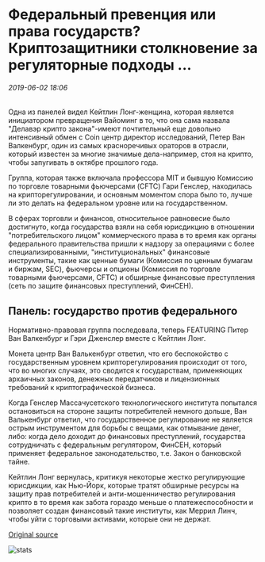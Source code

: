 # Федеральный превенция или права государств? Криптозащитники столкновение за регуляторные подходы ...

###### 2019-06-02 18:06

Одна из панелей видел Кейтлин Лонг-женщина, которая является инициатором превращения Вайоминг в то, что она сама назвала "Делавэр крипто закона"-имеют почтительный еще довольно интенсивный обмен с Coin центр директор исследований, Петер Ван Валкенбург, один из самых красноречивых ораторов в отрасли, который известен за многие значимые дела-например, стоя на крипто, чтобы запугивать в октябре прошлого года.

Группа, которая также включала профессора MIT и бывшую Комиссию по торговле товарными фьючерсами (CFTC) Гари Генслер, находилась на крипторегулировании, и основным моментом спора было то, лучше ли это делать на федеральном уровне или на государственном.

В сферах торговли и финансов, относительное равновесие было достигнуто, когда государства взяли на себя юрисдикцию в отношении "потребительского лицом" коммерческого права в то время как органы федерального правительства пришли к надзору за операциями с более специализированными, "институциональных" финансовые инструменты, такие как ценные бумаги (Комиссия по ценным бумагам и биржам, SEC), фьючерсы и опционы (Комиссия по торговле товарными фьючерсами, CFTC) и обширные финансовые преступления (сеть по защите финансовых преступлений, ФинСЕН).

## Панель: государство против федерального

Нормативно-правовая группа последовала, теперь FEATURING Питер Ван Валкенбург и Гэри Дженслер вместе с Кейтлин Лонг.

Монета центр Ван Валькенбург ответил, что его беспокойство с государственным уровнем крипторегулирования происходит от того, что во многих случаях, это сводится к государствам, применяющих архаичных законов, денежных передатчиков и лицензионных требований к криптографической бизнеса.

Когда Генслер Массачусетского технологического института попытался остановиться на стороне защиты потребителей немного дольше, Ван Валькенбург ответил, что государственное регулирование не является острым инструментом для борьбы с вещами, как отмывание денег, либо: когда дело доходит до финансовых преступлений, государства сотрудничать с федеральным регулятором, ФинСЕН, который применяет федеральное законодательство, т.е. Закон о банковской тайне.

Кейтлин Лонг вернулась, критикуя некоторые жестко регулирующие юрисдикции, как Нью-Йорк, которые тратят обширные ресурсы на защиту прав потребителей и анти-мошенничество регулирования крипто в то время как забота гораздо меньше о платежеспособности и позволяет создан финансовый такие институты, как Меррил Линч, чтобы уйти с торговыми активами, которые они не держат.

[Original source](https://cointelegraph.com/news/federal-preemption-or-states-rights-crypto-advocates-clash-over-regulatory-approaches)

![stats](https://c.statcounter.com/11760860/0/a89fa40b/1/ "stats")